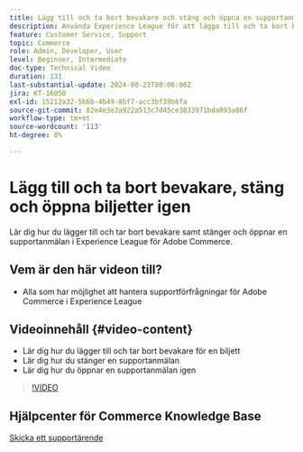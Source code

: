 ```yaml
---
title: Lägg till och ta bort bevakare och stäng och öppna en supportanmälan igen
description: Använda Experience League för att lägga till och ta bort bevakare och stänga och öppna en supportanmälan igen
feature: Customer Service, Support
topic: Commerce
role: Admin, Developer, User
level: Beginner, Intermediate
doc-type: Technical Video
duration: 131
last-substantial-update: 2024-08-23T00:00:00Z
jira: KT-16050
exl-id: 15212a32-5b6b-4b49-8bf7-acc3bf39b6fa
source-git-commit: 82e4e3e2a922a513c7d45ce3833971bda093a86f
workflow-type: tm+mt
source-wordcount: '113'
ht-degree: 0%

---
```


# Lägg till och ta bort bevakare, stäng och öppna biljetter igen

Lär dig hur du lägger till och tar bort bevakare samt stänger och öppnar en supportanmälan i Experience League för Adobe Commerce.

## Vem är den här videon till?

* Alla som har möjlighet att hantera supportförfrågningar för Adobe Commerce i Experience League

## Videoinnehåll {#video-content}

* Lär dig hur du lägger till och tar bort bevakare för en biljett
* Lär dig hur du stänger en supportanmälan
* Lär dig hur du öppnar en supportanmälan igen

>[!VIDEO](https://video.tv.adobe.com/v/3441355?learn=on&captions=swe)

## Hjälpcenter för Commerce Knowledge Base

[Skicka ett supportärende](https://experienceleague.adobe.com/sv/docs/commerce-knowledge-base/kb/help-center-guide/magento-help-center-user-guide#support-case)
